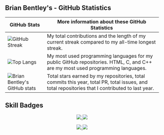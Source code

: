 ## Brian Bentley's - GitHub Statistics
<!-- TABLE -->
| GitHub Stats | More information about these GitHub Statistics |
|---|---|
| ![GitHub Streak](https://github-readme-streak-stats.herokuapp.com/?user=bdbentley&count_private=true&show_icons=true&custom_title=Github&theme=tokyonight&bg_color=0,000000,130F40&layout=compact&border_radius=8) | My total contributions and the length of my current streak compared to my all-time longest streak.  |
| ![Top Langs](https://github-readme-stats.vercel.app/api/top-langs/?username=bdbentley&count_private=true&theme=tokyonight&bg_color=0,000000,130F40&layout=compact&border_radius=8&langs_count=20&hide=swift) | My most used programming languages for my public GitHub repositories. HTML, C, and C++ are my most used programming languages. |
| ![Brian Bentley's GitHub stats](https://github-readme-stats.vercel.app/api?username=bdbentley&show_icons=true&count_private=true&theme=tokyonight&bg_color=0,000000,130F40&layout=compact&border_radius=10) | Total stars earned by my repositories, total commits this year, total PR, total issues, and total repositories that I contributed to last year. |

## Skill Badges

<!-- skills -->
<p align="center">
  <a href="https://skillicons.dev">
    <img src="https://skillicons.dev/icons?i=bash,linux,cpp,js,git,vim,eclipse,idea,c,cpp,html,js" />
    <img src="https://skillicons.dev/icons?i=docker,kubernetes,py,qt,vscode,visualstudio,matlab,mysql,css" />
  </a>
</p>

<!-- contributors -->
<p align="center">
  <a href="https://skillicons.dev">
    <img src="https://img.shields.io/badge/all_contributors-32-orange.svg?style=flat-square" />
    <img src="https://komarev.com/ghpvc/?username=bdbentley" />
  </a>
</p>
